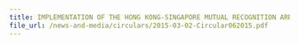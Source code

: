 ```yaml
---
title: IMPLEMENTATION OF THE HONG KONG-SINGAPORE MUTUAL RECOGNITION ARRANGEMENT
file_url: /news-and-media/circulars/2015-03-02-Circular062015.pdf
---
```

